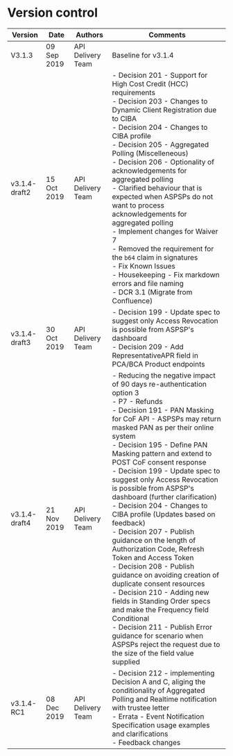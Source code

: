 # Version control

| Version |Date |Authors |Comments |
| --- |--- |--- |--- |
| V3.1.3 |09 Sep 2019 |API Delivery Team |Baseline for v3.1.4 |
| v3.1.4-draft2 |15 Oct 2019 |API Delivery Team | - Decision 201 - Support for High Cost Credit (HCC) requirements <BR/>- Decision 203 - Changes to Dynamic Client Registration due to CIBA <BR/>- Decision 204 - Changes to CIBA profile<BR/>- Decision 205 - Aggregated Polling (Miscelleneous)<BR/>- Decision 206 - Optionality of acknowledgements for aggregated polling<BR/>- Clarified behaviour that is expected when ASPSPs do not want to process acknowledgements for aggregated polling<BR/>- Implement changes for Waiver 7<BR/>- Removed the requirement for the `b64` claim in signatures<BR/>- Fix Known Issues<BR/>- Housekeeping - Fix markdown errors and file naming<BR/>- DCR 3.1 (Migrate from Confluence)|
| v3.1.4-draft3 |30 Oct 2019 |API Delivery Team |- Decision 199 - Update spec to suggest only Access Revocation is possible from ASPSP's dashboard<BR/>- Decision 209 - Add RepresentativeAPR field in PCA/BCA Product endpoints|
| v3.1.4-draft4 |21 Nov 2019 |API Delivery Team | - Reducing the negative impact of 90 days re-authentication option 3 <BR/>- P7 - Refunds<BR/>- Decision 191 - PAN Masking for CoF API - ASPSPs may return masked PAN as per their online system<BR/>- Decision 195 - Define PAN Masking pattern and extend to POST CoF consent response<BR/>- Decision 199 - Update spec to suggest only Access Revocation is possible from ASPSP's dashboard (further clarification)<BR/>- Decision 204 - Changes to CIBA profile (Updates based on feedback)<BR/>- Decision 207 - Publish guidance on the length of Authorization Code, Refresh Token and Access Token<BR/>- Decision 208 - Publish guidance on avoiding creation of duplicate consent resources<BR/>- Decision 210 - Adding new fields in Standing Order specs and make the Frequency field Conditional<BR/>- Decision 211 - Publish Error guidance for scenario when ASPSPs reject the request due to the size of the field value supplied|
| v3.1.4-RC1 |08 Dec 2019 |API Delivery Team | - Decision 212 - implementing Decision A and C, aliging the conditionality of Aggregated Polling and Realtime notification with trustee letter<BR/>- Errata - Event Notification Specification usage examples and clarifications<BR/>- Feedback changes|
